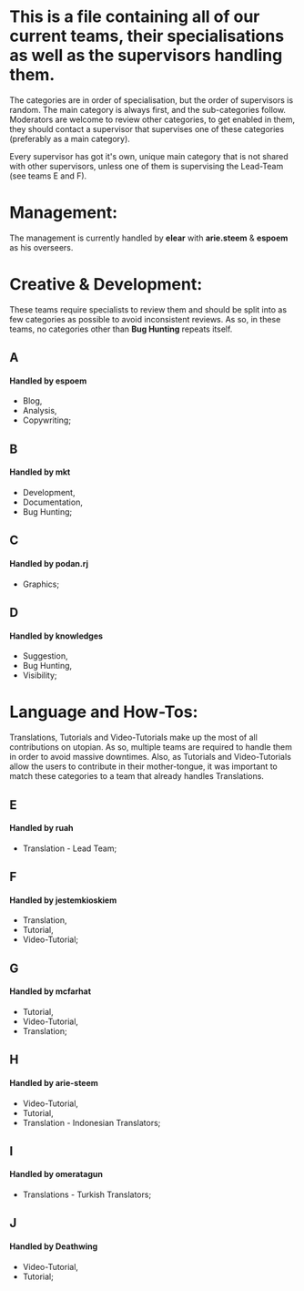 # This is a file containing all of our current teams, their specialisations as well as the supervisors handling them.
The categories are in order of specialisation, but the order of supervisors is random. The main category is always first, and the sub-categories follow. Moderators are welcome to review other categories, to get enabled in them, they should contact a supervisor that supervises one of these categories (preferably as a main category).

Every supervisor has got it's own, unique main category that is not shared with other supervisors, unless one of them is supervising the Lead-Team (see teams E and F).

# Management:
The management is currently handled by **elear** with **arie.steem** & **espoem** as his overseers.


# Creative & Development:

These teams require specialists to review them and should be split into as few categories as possible to avoid inconsistent reviews. As so, in these teams, no categories other than **Bug Hunting** repeats itself. 

## A
#### Handled by espoem
* Blog,
* Analysis,
* Copywriting;

## B
#### Handled by mkt
* Development,
* Documentation,
* Bug Hunting;

## C
#### Handled by podan.rj
* Graphics;

## D
#### Handled by knowledges
* Suggestion,
* Bug Hunting,
* Visibility;

# Language and How-Tos:

Translations, Tutorials and Video-Tutorials make up the most of all contributions on utopian. As so, multiple teams are required to handle them in order to avoid massive downtimes. Also, as Tutorials and Video-Tutorials allow the users to contribute in their mother-tongue, it was important to match these categories to a team that already handles Translations.

## E
#### Handled by ruah
* Translation - Lead Team;

## F
#### Handled by jestemkioskiem
* Translation,
* Tutorial,
* Video-Tutorial;

## G
#### Handled by mcfarhat
* Tutorial,
* Video-Tutorial,
* Translation;

## H
#### Handled by arie-steem
* Video-Tutorial,
* Tutorial,
* Translation - Indonesian Translators;

## I 
#### Handled by omeratagun
* Translations - Turkish Translators;

## J
#### Handled by Deathwing
* Video-Tutorial,
* Tutorial;

